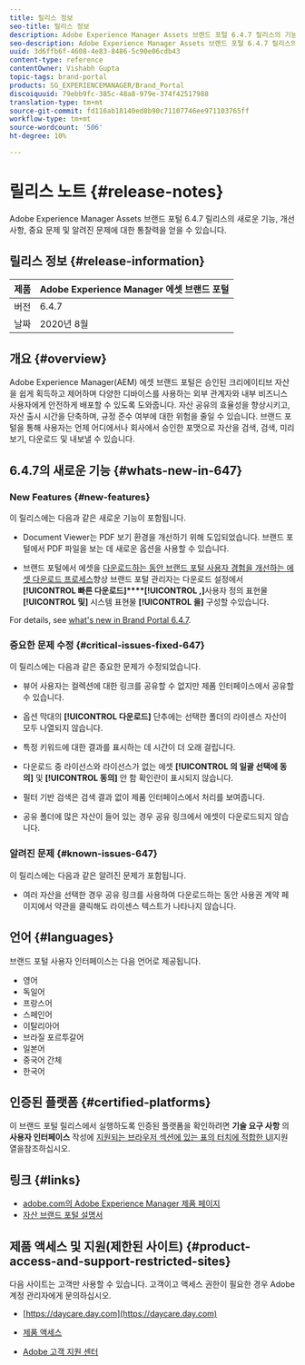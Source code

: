 ```yaml
---
title: 릴리스 정보
seo-title: 릴리스 정보
description: Adobe Experience Manager Assets 브랜드 포털 6.4.7 릴리스의 기능, 개선 사항, 중요 문제 및 알려진 문제에 대한 통찰력을 얻을 수 있습니다.
seo-description: Adobe Experience Manager Assets 브랜드 포털 6.4.7 릴리스의 개선 사항, 중요 문제 및 알려진 문제에 대한 통찰력을 얻을 수 있습니다.
uuid: 3d6ffb6f-4608-4e83-8486-5c90e06cdb43
content-type: reference
contentOwner: Vishabh Gupta
topic-tags: brand-portal
products: SG_EXPERIENCEMANAGER/Brand_Portal
discoiquuid: 79ebb9fc-385c-48a8-979e-374f42517988
translation-type: tm+mt
source-git-commit: fd116ab18140ed0b90c71107746ee971103765ff
workflow-type: tm+mt
source-wordcount: '506'
ht-degree: 10%

---
```



# 릴리스 노트 {#release-notes}

Adobe Experience Manager Assets 브랜드 포털 6.4.7 릴리스의 새로운 기능, 개선 사항, 중요 문제 및 알려진 문제에 대한 통찰력을 얻을 수 있습니다.

## 릴리스 정보 {#release-information}

| 제품 | Adobe Experience Manager 에셋 브랜드 포털 |
|---|---|
| 버전 | 6.4.7 |
| 날짜 | 2020년 8월 |

## 개요 {#overview}

Adobe Experience Manager(AEM) 에셋 브랜드 포털은 승인된 크리에이티브 자산을 쉽게 획득하고 제어하며 다양한 디바이스를 사용하는 외부 관계자와 내부 비즈니스 사용자에게 안전하게 배포할 수 있도록 도와줍니다. 자산 공유의 효율성을 향상시키고, 자산 출시 시간을 단축하며, 규정 준수 여부에 대한 위험을 줄일 수 있습니다. 브랜드 포털을 통해 사용자는 언제 어디에서나 회사에서 승인한 포맷으로 자산을 검색, 검색, 미리 보기, 다운로드 및 내보낼 수 있습니다.

## 6.4.7의 새로운 기능 {#whats-new-in-647}

### New Features {#new-features}

이 릴리스에는 다음과 같은 새로운 기능이 포함됩니다.

* Document Viewer는 PDF 보기 환경을 개선하기 위해 도입되었습니다. 브랜드 포털에서 PDF 파일을 보는 데 새로운 옵션을 사용할 수 있습니다.

<!--
* Download Settings configuration to configure asset download from Brand Portal. Fast download, custom renditions, and system renditions are the available configurations. 
-->

* 브랜드 포털에서 에셋을 [다운로드하는 동안 브랜드 포털 사용자 경험을 개선하는 에셋 다운로드 프로세스](brand-portal-download-assets.md)향상 브랜드 포털 관리자는 다운로드 설정에서 **[!UICONTROL 빠른 다운로드]****[!UICONTROL ,]**&#x200B;사용자 정의 표현물 **[!UICONTROL 및]** 시스템 표현물 **[!UICONTROL 을]** 구성할 수있습니다.

For details, see [what&#39;s new in Brand Portal 6.4.7](whats-new.md).

### 중요한 문제 수정 {#critical-issues-fixed-647}

이 릴리스에는 다음과 같은 중요한 문제가 수정되었습니다.

* 뷰어 사용자는 컬렉션에 대한 링크를 공유할 수 없지만 제품 인터페이스에서 공유할 수 있습니다.

* 옵션 막대의 **[!UICONTROL 다운로드]** 단추에는 선택한 폴더의 라이센스 자산이 모두 나열되지 않습니다.

* 특정 키워드에 대한 결과를 표시하는 데 시간이 더 오래 걸립니다.

* 다운로드 중 라이선스와 라이선스가 없는 에셋 **[!UICONTROL 의 일괄 선택에 동의]** 및 **[!UICONTROL 동의]** 안 함 확인란이 표시되지 않습니다.

* 필터 기반 검색은 검색 결과 없이 제품 인터페이스에서 처리를 보여줍니다.

* 공유 폴더에 많은 자산이 들어 있는 경우 공유 링크에서 에셋이 다운로드되지 않습니다.


### 알려진 문제 {#known-issues-647}

이 릴리스에는 다음과 같은 알려진 문제가 포함됩니다.

* 여러 자산을 선택한 경우 공유 링크를 사용하여 다운로드하는 동안 사용권 계약 페이지에서 약관을 클릭해도 라이센스 텍스트가 나타나지 않습니다.



## 언어 {#languages}

브랜드 포털 사용자 인터페이스는 다음 언어로 제공됩니다.

* 영어
* 독일어
* 프랑스어
* 스페인어
* 이탈리아어
* 브라질 포르투갈어
* 일본어
* 중국어 간체
* 한국어

## 인증된 플랫폼 {#certified-platforms}

이 브랜드 포털 릴리스에서 실행하도록 인증된 플랫폼을 확인하려면 **기술 요구 사항** 의 **사용자 인터페이스** 작성에 [지원되는 브라우저 섹션에 있는 표의 터치에 적합한 UI](https://helpx.adobe.com/experience-manager/6-4/sites/deploying/using/technical-requirements.html)지원 열을참조하십시오.

## 링크 {#links}

* [adobe.com의 Adobe Experience Manager 제품 페이지](http://www.adobe.com/in/marketing-cloud/experience-manager.html)
* [자산 브랜드 포털 설명서](https://helpx.adobe.com/experience-manager/brand-portal/user-guide.html)

## 제품 액세스 및 지원(제한된 사이트) {#product-access-and-support-restricted-sites}

다음 사이트는 고객만 사용할 수 있습니다. 고객이고 액세스 권한이 필요한 경우 Adobe 계정 관리자에게 문의하십시오.

* [https://daycare.day.com](https://daycare.day.com)

* [제품 액세스](https://login.marketing.adobe.com)

* [Adobe 고객 지원 센터](https://helpx.adobe.com/contact.html)
